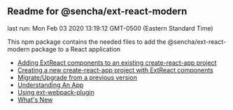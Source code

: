 ## Readme for @sencha/ext-react-modern

last run: Mon Feb 03 2020 13:19:12 GMT-0500 (Eastern Standard Time)

This npm package contains the needed files to add the @sencha/ext-react-modern package to a React application

- [Adding ExtReact components to an existing create-react-app project](https://github.com/sencha/ext-react/blob/ext-react-7.1.1/packages/ext-react-modern/Adding_ExtReact_to_create-react-app_project.md)
- [Creating a new create-react-app project with ExtReact components](https://github.com/sencha/ext-react/blob/ext-react-7.1.1/packages/ext-react-modern/Creating_create-react-app_ExtReact.md.md)
- [Migrate/Upgrade from a previous version](https://github.com/sencha/ext-react/blob/ext-react-7.1.1/packages/ext-react-modern/MIGRATE.md)
- [Understanding An App](https://github.com/sencha/ext-react/blob/ext-react-7.1.1/packages/ext-react-modern/UNDERSTANDING_AN_APP.md)
- [Using ext-webpack-plugin](https://github.com/sencha/ext-react/blob/ext-react-7.1.1/packages/ext-react-modern/USING_EXT_WEBPACK_PLUGIN.md)
- [What's New](https://github.com/sencha/ext-react/blob/ext-react-7.1.1/packages/ext-react-modern/WHATS_NEW.md)